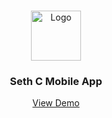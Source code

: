 <!-- PROJECT LOGO -->
<br />
<p align="center">
  <a>
    <img src="ImageReadMe/SETHLogo.png" alt="Logo" width="80" height="80">
  </a>

  <h3 align="center">Seth C Mobile App</h3>

  <p align="center">
    <a href="https://youtu.be/nMipBSv4ch8">View Demo</a>

  </p>
</p>
